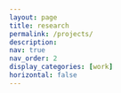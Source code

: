 ```yaml
---
layout: page
title: research
permalink: /projects/
description: 
nav: true
nav_order: 2
display_categories: [work]
horizontal: false
---
```




